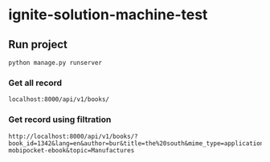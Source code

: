 # ignite-solution-machine-test

## Run project
```
python manage.py runserver 
```

### Get all record
```
localhost:8000/api/v1/books/
```

### Get record using filtration

```
http://localhost:8000/api/v1/books/?book_id=1342&lang=en&author=bur&title=the%20south&mime_type=application%2Fx-mobipocket-ebook&topic=Manufactures
```